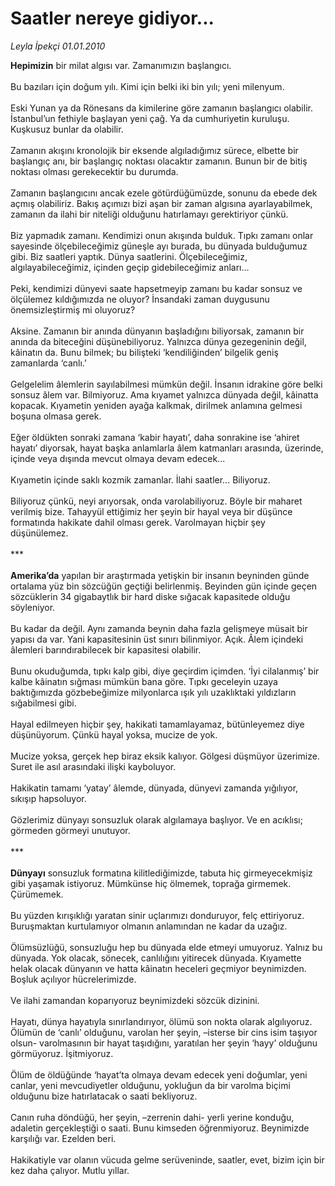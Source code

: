 # Saatler nereye gidiyor...

*Leyla İpekçi 01.01.2010*

<div class="yazi"><b>Hepimizin</b> bir milat algısı var. Zamanımızın başlangıcı. <br/><br/>Bu bazıları için doğum yılı. Kimi için belki iki bin yılı; yeni milenyum. <br/><br/>Eski Yunan ya da Rönesans da kimilerine göre zamanın başlangıcı olabilir. İstanbul’un fethiyle başlayan yeni çağ. Ya da cumhuriyetin kuruluşu. Kuşkusuz bunlar da olabilir. <br/><br/>Zamanın akışını kronolojik bir eksende algıladığımız sürece, elbette bir başlangıç anı, bir başlangıç noktası olacaktır zamanın. Bunun bir de bitiş noktası olması gerekecektir bu durumda. <br/><br/>Zamanın başlangıcını ancak ezele götürdüğümüzde, sonunu da ebede dek açmış olabiliriz. Bakış açımızı bizi aşan bir zaman algısına ayarlayabilmek, zamanın da ilahi bir niteliği olduğunu hatırlamayı gerektiriyor çünkü. <br/><br/>Biz yapmadık zamanı. Kendimizi onun akışında bulduk. Tıpkı zamanı onlar sayesinde ölçebileceğimiz güneşle ayı burada, bu dünyada bulduğumuz gibi. Biz saatleri yaptık. Dünya saatlerini. Ölçebileceğimiz, algılayabileceğimiz, içinden geçip gidebileceğimiz anları... <br/><br/>Peki, kendimizi dünyevi saate hapsetmeyip zamanı bu kadar sonsuz ve ölçülemez kıldığımızda ne oluyor? İnsandaki zaman duygusunu önemsizleştirmiş mi oluyoruz? <br/><br/>Aksine. Zamanın bir anında dünyanın başladığını biliyorsak, zamanın bir anında da biteceğini düşünebiliyoruz. Yalnızca dünya gezegeninin değil, kâinatın da. Bunu bilmek; bu bilişteki ‘kendiliğinden’ bilgelik geniş zamanlarda ‘canlı.’ <br/><br/>Gelgelelim âlemlerin sayılabilmesi mümkün değil. İnsanın idrakine göre belki sonsuz âlem var. Bilmiyoruz. Ama kıyamet yalnızca dünyada değil, kâinatta kopacak. Kıyametin yeniden ayağa kalkmak, dirilmek anlamına gelmesi boşuna olmasa gerek. <br/><br/>Eğer öldükten sonraki zamana ‘kabir hayatı’, daha sonrakine ise ‘ahiret hayatı’ diyorsak, hayat başka anlamlarla âlem katmanları arasında, üzerinde, içinde veya dışında mevcut olmaya devam edecek... <br/><br/>Kıyametin içinde saklı kozmik zamanlar. İlahi saatler... Biliyoruz. <br/><br/>Biliyoruz çünkü, neyi arıyorsak, onda varolabiliyoruz. Böyle bir maharet verilmiş bize. Tahayyül ettiğimiz her şeyin bir hayal veya bir düşünce formatında hakikate dahil olması gerek. Varolmayan hiçbir şey düşünülemez. <br/><br/>***<b> <br/><br/>Amerika’da</b> yapılan bir araştırmada yetişkin bir insanın beyninden günde ortalama yüz bin sözcüğün geçtiği belirlenmiş. Beyinden gün içinde geçen sözcüklerin 34 gigabaytlık bir hard diske sığacak kapasitede olduğu söyleniyor. <br/><br/>Bu kadar da değil. Aynı zamanda beynin daha fazla gelişmeye müsait bir yapısı da var. Yani kapasitesinin üst sınırı bilinmiyor. Açık. Âlem içindeki âlemleri barındırabilecek bir kapasitesi olabilir. <br/><br/>Bunu okuduğumda, tıpkı kalp gibi, diye geçirdim içimden. ‘İyi cilalanmış’ bir kalbe kâinatın sığması mümkün bana göre. Tıpkı geceleyin uzaya baktığımızda gözbebeğimize milyonlarca ışık yılı uzaklıktaki yıldızların sığabilmesi gibi. <br/><br/>Hayal edilmeyen hiçbir şey, hakikati tamamlayamaz, bütünleyemez diye düşünüyorum. Çünkü hayal yoksa, mucize de yok. <br/><br/>Mucize yoksa, gerçek hep biraz eksik kalıyor. Gölgesi düşmüyor üzerimize. Suret ile asıl arasındaki ilişki kayboluyor. <br/><br/>Hakikatin tamamı ‘yatay’ âlemde, dünyada, dünyevi zamanda yığılıyor, sıkışıp hapsoluyor. <br/><br/>Gözlerimiz dünyayı sonsuzluk olarak algılamaya başlıyor. Ve en acıklısı; görmeden görmeyi unutuyor. <br/><br/>***<b> <br/><br/>Dünyayı</b> sonsuzluk formatına kilitlediğimizde, tabuta hiç girmeyecekmişiz gibi yaşamak istiyoruz. Mümkünse hiç ölmemek, toprağa girmemek. Çürümemek. <br/><br/>Bu yüzden kırışıklığı yaratan sinir uçlarımızı donduruyor, felç ettiriyoruz. Buruşmaktan kurtulamıyor olmanın anlamından ne kadar da uzağız. <br/><br/>Ölümsüzlüğü, sonsuzluğu hep bu dünyada elde etmeyi umuyoruz. Yalnız bu dünyada. Yok olacak, sönecek, canlılığını yitirecek dünyada. Kıyamette helak olacak dünyanın ve hatta kâinatın heceleri geçmiyor beynimizden. Boşluk açılıyor hücrelerimizde. <br/><br/>Ve ilahi zamandan koparıyoruz beynimizdeki sözcük dizinini. <br/><br/>Hayatı, dünya hayatıyla sınırlandırıyor, ölümü son nokta olarak algılıyoruz. Ölümün de ‘canlı’ olduğunu, varolan her şeyin, –isterse bir cins isim taşıyor olsun- varolmasının bir hayat taşıdığını, yaratılan her şeyin ‘hayy’ olduğunu görmüyoruz. İşitmiyoruz. <br/><br/>Ölüm de öldüğünde ‘hayat’ta olmaya devam edecek yeni doğumlar, yeni canlar, yeni mevcudiyetler olduğunu, yokluğun da bir varolma biçimi olduğunu bize hatırlatacak o saati bekliyoruz. <br/><br/>Canın ruha döndüğü, her şeyin, –zerrenin dahi- yerli yerine konduğu, adaletin gerçekleştiği o saati. Bunu kimseden öğrenmiyoruz. Beynimizde karşılığı var. Ezelden beri. <br/><br/>Hakikatiyle var olanın vücuda gelme serüveninde, saatler, evet, bizim için bir kez daha çalıyor. Mutlu yıllar. 
              </div>
